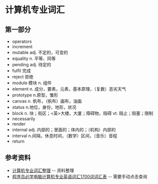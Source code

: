 # 计算机专业词汇

## 第一部分

- operators
- increment
- mutable adj. 不定的，可变的
- equality n. 平等、同等
- pending adj. 待定的
- fulfil 完成
- reject 拒绝
- module 模块 n. 组件
- element n. 成分，要素，元素，基本原理，（复数）恶劣天气
- prototype n.原型，雏形
- canvas n. 帆布，（帆布）画布，油画
- status n.地位，身份，地形，状况
- block n. 块；街区；<英>大楼，大厦；障碍物，阻碍 vt. 阻止；阻塞；限制
- necessarily
- render
- internal adj. 内部的；里面的；体内的；（机构）内部的
- interval n.间隔，休息时间，（数学）区间，（音乐）音程
- return

## 参考资料

- [计算机专业词汇整理](https://www.jianshu.com/p/918196b5a92f) -- 资料整理
- [程序员必学电脑计算机专业英语词汇1700词词汇表](https://www.koolearn.com/dict/tag_1953_4.html) -- 需要手动点击查询